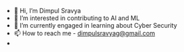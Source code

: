 - 👋 Hi, I’m Dimpul Sravya
- 👀 I’m interested in contributing to AI and ML
- 🌱 I’m currently engaged in learning about Cyber Security
- 📫 How to reach me - dimpulsravyag@gmail.com
- 
